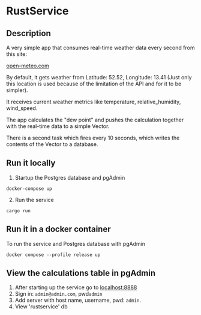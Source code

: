 # RustService

## Description

A very simple app that consumes real-time weather data every second from this site:

[open-meteo.com](https://open-meteo.com/en/docs)

By default, it gets weather from Latitude: 52.52, Longitude: 13.41 (Just only this location is used because of the limitation of the API and for it to be simpler).

It receives current weather metrics like temperature, relative_humidity, wind_speed.

The app calculates the "dew point" and pushes the calculation together with the real-time data to a simple Vector.

There is a second task which fires every 10 seconds, which writes the contents of the Vector to a database.

## Run it locally

1. Startup the Postgres database and pgAdmin

```
docker-compose up
```

2. Run the service
```
cargo run
```
## Run it in a docker container

To run the service and Postgres database with pgAdmin
```
docker compose --profile release up
```

## View the calculations table in pgAdmin

1. After starting up the service go to [localhost:8888](http://localhost:8888/login)
2. Sign in: ```admin@admin.com```, pwd```admin```
3. Add server with host name, username, pwd: ```admin```.
4. View 'rustservice' db









